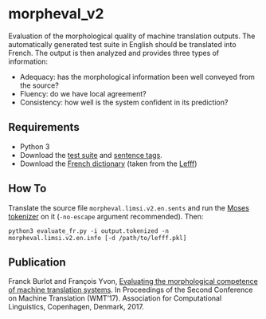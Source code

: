 # morpheval_v2

Evaluation of the morphological quality of machine translation outputs.
The automatically generated test suite in English should be translated
into French. The output is then analyzed and provides three
types of information:

* Adequacy: has the morphological information been well conveyed from the source?
* Fluency: do we have local agreement?
* Consistency: how well is the system confident in its prediction?

## Requirements

* Python 3
* Download the [test suite](https://morpheval.limsi.fr/morpheval.limsi.v2.en.sents) and [sentence tags](https://morpheval.limsi.fr/morph_test_suite_limsi.en.info).
* Download the [French dictionary](https://morpheval.limsi.fr/lefff.pkl) (taken from the [Lefff](http://alpage.inria.fr/~sagot/lefff.html))

## How To

Translate the source file `morpheval.limsi.v2.en.sents` and run the
[Moses tokenizer](https://github.com/moses-smt/mosesdecoder/blob/master/scripts/tokenizer) on it (`-no-escape` argument recommended). Then:

`python3 evaluate_fr.py -i output.tokenized -n morpheval.limsi.v2.en.info [-d /path/to/lefff.pkl]`

## Publication

Franck Burlot and François Yvon, [Evaluating the morphological competence of machine translation systems](http://www.statmt.org/wmt17/pdf/WMT05.pdf). In Proceedings of the Second Conference on Machine Translation (WMT’17). Association for Computational Linguistics, Copenhagen, Denmark, 2017.
